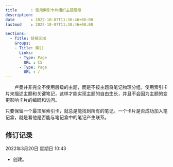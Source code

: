 ```yaml
---
title      : 使用索引卡片组织主题层级
description: 
date       : 2022-10-07T11:30:46+08:00
lastmod    : 2022-10-07T11:30:46+08:00

Sections:
  - Title: 链接区域
    Groups:
    - Title: 索引
      Links:
      - Type: Page
        URL : C5
      - Type: Page
        URL : /
---
```


　　卢曼并非完全不使用层级的主题，而是不按主题将笔记物理分组。使用索引卡片来描述主题和关键笔记，这样才能实现主题的自由生长，并且不会因为主题的变更影响卡片的编码和访问。

只要保留一个最顶层索引卡，就总是能找到所有的笔记。一个卡片是否成功加入笔记盒，就是看他是否能与笔记盒中的笔记产生联系。


## 修订记录
2022年3月20日 星期日 10:43
* 创建。